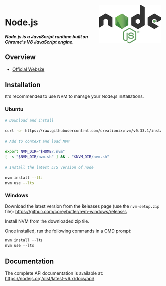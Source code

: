 <img src="/uploads/logos/nodejs.png" align="right" width="200" />

# Node.js
##### Node.js is a JavaScript runtime built on Chrome's V8 JavaScript engine.

## Overview
- [Official Website](https://nodejs.org/en/)
## Installation
It's recommended to use NVM to manage your Node.js installations.
### Ubuntu

```sh
# Download and install

curl -o- https://raw.githubusercontent.com/creationix/nvm/v0.33.1/install.sh | bash

# Add to context and load NVM

export NVM_DIR="$HOME/.nvm"
[ -s "$NVM_DIR/nvm.sh" ] && . "$NVM_DIR/nvm.sh"

# Install the latest LTS version of node

nvm install --lts
nvm use --lts
```

### Windows

Download the latest version from the Releases page (use the `nvm-setup.zip` file):
https://github.com/coreybutler/nvm-windows/releases

Install NVM from the downloaded zip file.

Once installed, run the following commands in a CMD prompt:

```powershell
nvm install --lts
nvm use --lts
```

## Documentation
The complete API documentation is available at:
https://nodejs.org/dist/latest-v6.x/docs/api/
